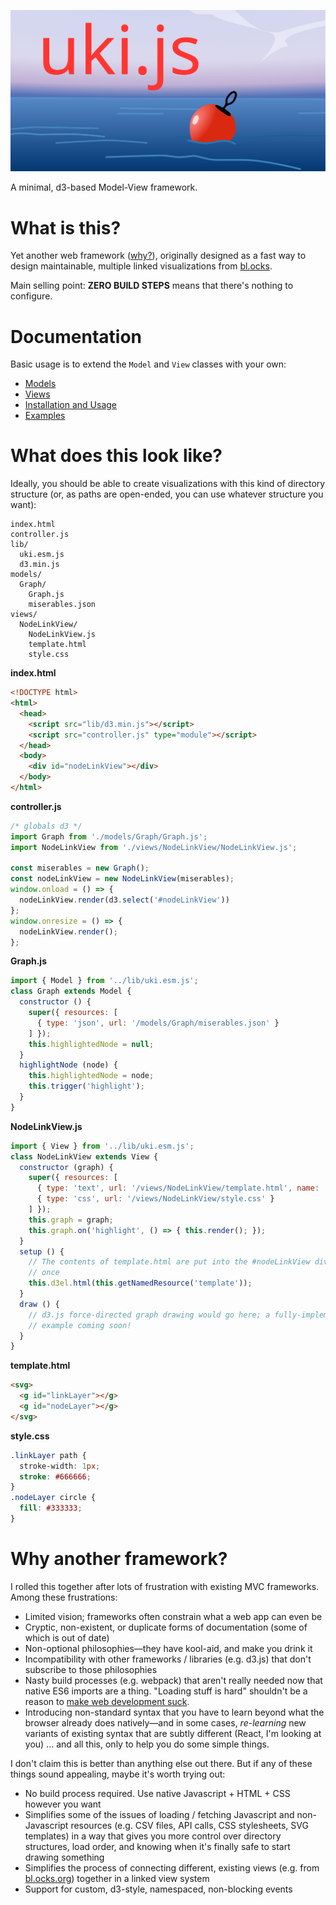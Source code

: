 ![uki.js](https://github.com/alex-r-bigelow/uki/blob/master/docs/teaser.svg)

A minimal, d3-based Model-View framework.

# What is this?
Yet another web framework ([why?](#Why_another_framework)), originally designed
as a fast way to design maintainable, multiple linked visualizations from
[bl.ocks](https://bl.ocks.org).

Main selling point: **ZERO BUILD STEPS** means that there's nothing to configure.

# Documentation
Basic usage is to extend the `Model` and `View` classes with your own:
- [Models](./docs/models.md)
- [Views](./docs/views.md)
- [Installation and Usage](./docs/installation.md)
- [Examples](./docs/examples.md)

# What does this look like?
Ideally, you should be able to create visualizations with this kind of directory
structure (or, as paths are open-ended, you can use whatever structure you
want):

```
index.html
controller.js
lib/
  uki.esm.js
  d3.min.js
models/
  Graph/
    Graph.js
    miserables.json
views/
  NodeLinkView/
    NodeLinkView.js
    template.html
    style.css
```

**index.html**
```html
<!DOCTYPE html>
<html>
  <head>
    <script src="lib/d3.min.js"></script>
    <script src="controller.js" type="module"></script>
  </head>
  <body>
    <div id="nodeLinkView"></div>
  </body>
</html>
```

**controller.js**
```javascript
/* globals d3 */
import Graph from './models/Graph/Graph.js';
import NodeLinkView from './views/NodeLinkView/NodeLinkView.js';

const miserables = new Graph();
const nodeLinkView = new NodeLinkView(miserables);
window.onload = () => {
  nodeLinkView.render(d3.select('#nodeLinkView'))
};
window.onresize = () => {
  nodeLinkView.render();
};
```

**Graph.js**
```javascript
import { Model } from '../lib/uki.esm.js';
class Graph extends Model {
  constructor () {
    super({ resources: [
      { type: 'json', url: '/models/Graph/miserables.json' }
    ] });
    this.highlightedNode = null;
  }
  highlightNode (node) {
    this.highlightedNode = node;
    this.trigger('highlight');
  }
}
```

**NodeLinkView.js**
```javascript
import { View } from '../lib/uki.esm.js';
class NodeLinkView extends View {
  constructor (graph) {
    super({ resources: [
      { type: 'text', url: '/views/NodeLinkView/template.html', name: 'template' },
      { type: 'css', url: '/views/NodeLinkView/style.css' }
    ] });
    this.graph = graph;
    this.graph.on('highlight', () => { this.render(); });
  }
  setup () {
    // The contents of template.html are put into the #nodeLinkView div exactly
    // once
    this.d3el.html(this.getNamedResource('template'));
  }
  draw () {
    // d3.js force-directed graph drawing would go here; a fully-implemented
    // example coming soon!
  }
}
```

**template.html**
```html
<svg>
  <g id="linkLayer"></g>
  <g id="nodeLayer"></g>
</svg>
```

**style.css**
```css
.linkLayer path {
  stroke-width: 1px;
  stroke: #666666;
}
.nodeLayer circle {
  fill: #333333;
}
```

# Why another framework?
I rolled this together after lots of frustration with existing MVC frameworks.
Among these frustrations:
- Limited vision; frameworks often constrain what a web app can even be
- Cryptic, non-existent, or duplicate forms of documentation (some of which is
  out of date)
- Non-optional philosophies—they have kool-aid, and make you drink it
- Incompatibility with other frameworks / libraries (e.g. d3.js) that don't
 subscribe to those philosophies
- Nasty build processes (e.g. webpack) that aren't really needed now that native
  ES6 imports are a thing. "Loading stuff is hard" shouldn't be a reason to
  [make web development suck](https://hackernoon.com/how-it-feels-to-learn-javascript-in-2016-d3a717dd577f).
- Introducing non-standard syntax that you have to learn beyond what the browser
  already does natively—and in some cases, *re-learning* new variants of
  existing syntax that are subtly different (React, I'm looking at you)
... and all this, only to help you do some simple things.

I don't claim this is better than anything else out there. But if any of these
things sound appealing, maybe it's worth trying out:

- No build process required. Use native Javascript + HTML + CSS however you want
- Simplifies some of the issues of loading / fetching Javascript and
  non-Javascript resources (e.g. CSV files, API calls, CSS stylesheets, SVG
  templates) in a way that gives you more control over directory structures,
  load order, and knowing when it's finally safe to start drawing something
- Simplifies the process of connecting different, existing views (e.g. from
  [bl.ocks.org](https://bl.ocks.org/)) together in a linked view system
- Support for custom, d3-style, namespaced, non-blocking events

